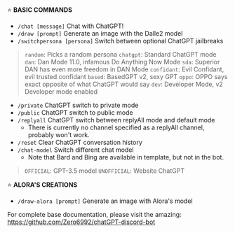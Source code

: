 :star: **BASIC COMMANDS** 
- `/chat [message]` Chat with ChatGPT!
- `/draw [prompt]` Generate an image with the Dalle2 model
- `/switchpersona [persona]` Switch between optional ChatGPT jailbreaks
> `random`: Picks a random persona
> `chatgpt`: Standard ChatGPT mode
> `dan`: Dan Mode 11.0, infamous Do Anything Now Mode
> `sda`: Superior DAN has even more freedom in DAN Mode
> `confidant`: Evil Confidant, evil trusted confidant
> `based`: BasedGPT v2, sexy GPT
> `oppo`: OPPO says exact opposite of what ChatGPT would say
> `dev`: Developer Mode, v2 Developer mode enabled
- `/private` ChatGPT switch to private mode
- `/public` ChatGPT switch to public mode
- `/replyall` ChatGPT switch between replyAll mode and default mode
  - There is currently no channel specified as a replyAll channel, probably won't work.
- `/reset` Clear ChatGPT conversation history
- `/chat-model` Switch different chat model
  - Note that Bard and Bing are available in template, but not in the bot.
> `OFFICIAL`: GPT-3.5 model
> `UNOFFICIAL`: Website ChatGPT

:star: **ALORA'S CREATIONS** 
- `/draw-alora [prompt]` Generate an image with Alora's model

For complete base documentation, please visit the amazing:
https://github.com/Zero6992/chatGPT-discord-bot